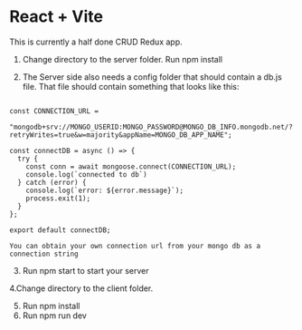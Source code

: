 # React + Vite

This is currently a half done CRUD Redux app.

1. Change directory to the server folder. Run npm install 

2.  The Server side also needs a config folder that should contain a db.js file.  That file should contain something that looks like this:

```import mongoose from "mongoose";

const CONNECTION_URL =
  "mongodb+srv://MONGO_USERID:MONGO_PASSWORD@MONGO_DB_INFO.mongodb.net/?retryWrites=true&w=majority&appName=MONGO_DB_APP_NAME";

const connectDB = async () => {
  try {
    const conn = await mongoose.connect(CONNECTION_URL);
    console.log(`connected to db`)
  } catch (error) {
    console.log(`error: ${error.message}`);
    process.exit(1);
  }
};

export default connectDB; 
```
    You can obtain your own connection url from your mongo db as a connection string

3. Run npm start to start your server

4.Change directory to the client folder. 

5. Run npm install 
6. Run npm run dev
 
